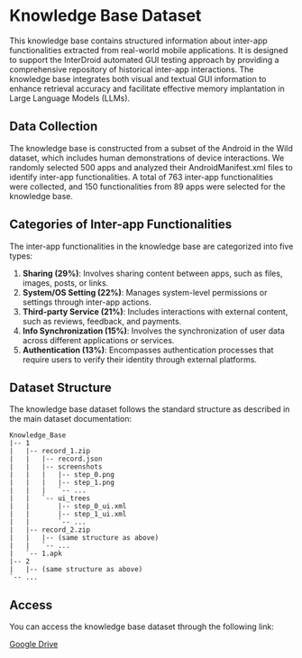 # Knowledge Base Dataset

This knowledge base contains structured information about inter-app functionalities extracted from real-world mobile applications. It is designed to support the InterDroid automated GUI testing approach by providing a comprehensive repository of historical inter-app interactions. The knowledge base integrates both visual and textual GUI information to enhance retrieval accuracy and facilitate effective memory implantation in Large Language Models (LLMs).

## Data Collection
The knowledge base is constructed from a subset of the Android in the Wild dataset, which includes human demonstrations of device interactions. We randomly selected 500 apps and analyzed their AndroidManifest.xml files to identify inter-app functionalities. A total of 763 inter-app functionalities were collected, and 150 functionalities from 89 apps were selected for the knowledge base.

## Categories of Inter-app Functionalities
The inter-app functionalities in the knowledge base are categorized into five types:
1. ​**Sharing (29%)**: Involves sharing content between apps, such as files, images, posts, or links.
2. ​**System/OS Setting (22%)**: Manages system-level permissions or settings through inter-app actions.
3. ​**Third-party Service (21%)**: Includes interactions with external content, such as reviews, feedback, and payments.
4. ​**Info Synchronization (15%)**: Involves the synchronization of user data across different applications or services.
5. ​**Authentication (13%)**: Encompasses authentication processes that require users to verify their identity through external platforms.

## Dataset Structure

The knowledge base dataset follows the standard structure as described in the main dataset documentation:

```
Knowledge_Base
|-- 1
|   |-- record_1.zip
|   |   |-- record.json
|   |   |-- screenshots
|   |   |   |-- step_0.png
|   |   |   |-- step_1.png
|   |   |   `-- ...
|   |   `-- ui_trees
|   |       |-- step_0_ui.xml
|   |       |-- step_1_ui.xml
|   |       `-- ...
|   |-- record_2.zip
|   |   |-- (same structure as above)
|   |   `-- ...
|   `-- 1.apk
|-- 2
|   |-- (same structure as above)
`-- ...
```

## Access

You can access the knowledge base dataset through the following link:

[Google Drive](https://drive.google.com/drive/folders/1P3jdUHk7iM9JWvow4gmwUYRcEoyqUw4j?usp=sharing)
